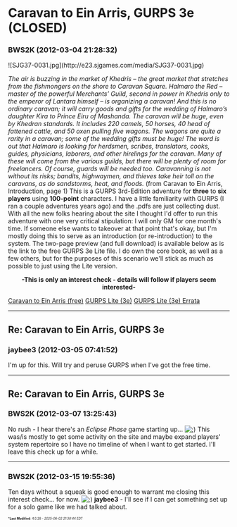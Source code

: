 # Caravan to Ein Arris, GURPS 3e (CLOSED)

### **BWS2K** (2012-03-04 21:28:32)

<div style="text-align: left;">
![SJG37-0031.jpg](http://e23.sjgames.com/media/SJG37-0031.jpg)
</div>

*The air is buzzing in the market of Khedris – the great market that stretches from the fishmongers on the shore to Caravan Square. Halmaro the Red – master of the powerful Merchants’ Guild, second in power in Khedris only to the emperor of Lantara himself – is organizing a caravan! And this is no ordinary caravan; it will carry goods and gifts for the wedding of Halmaro’s daughter Kira to Prince Eiru of Mashanda. The caravan will be huge, even by Khedran standards. It includes 220 camels, 50 horses, 40 head of fattened cattle, and 50 oxen pulling five wagons. The wagons are quite a rarity in a caravan; some of the wedding gifts must be huge! The word is out that Halmaro is looking for herdsmen, scribes, translators, cooks, guides, physicians, laborers, and other hirelings for the caravan. Many of these will come from the various guilds, but there will be plenty of room for freelancers. Of course, guards will be needed too. Caravanning is not without its risks; bandits, highwaymen, and thieves take heir toll on the caravans, as do sandstorms, heat, and floods.* (from Caravan to Ein Arris, Introduction, page 1)
This is a GURPS 3rd-Edition adventure for **three** to **six players** using **100-point** characters. I have a little familiarity with GURPS (I ran a couple adventures years ago) and the .pdfs are just collecting dust. With all the new folks hearing about the site I thought I'd offer to run this adventure with one very critical stipulation: I will only GM for one month&#39;s time. If someone else wants to takeover at that point that's okay, but I'm mostly doing this to serve as an introduction (or re-introduction) to the system. The two-page preview (and full download) is available below as is the link to the free GURPS 3e Lite file. I do own the core book, as well as a few others, but for the purposes of this scenario we'll stick as much as possible to just using the Lite version.<div style="text-align: center;">
**-This is only an interest check - details will follow if players seem interested-**
</div>

[Caravan to Ein Arris (free)](http://e23.sjgames.com/item.html?id=SJG37-2103 "http://e23.sjgames.com/item.html?id=SJG37-2103")
[GURPS Lite (3e)](http://e23.sjgames.com/item.html?id=SJG30-6094 "http://e23.sjgames.com/item.html?id=SJG30-6094")
[GURPS Lite (3e) Errata](http://www.sjgames.com/errata/gurps/lite.html "http://www.sjgames.com/errata/gurps/lite.html")

---

## Re: Caravan to Ein Arris, GURPS 3e

### **jaybee3** (2012-03-05 07:41:52)

I'm up for this. Will try and peruse GURPS when I've got the free time.

---

## Re: Caravan to Ein Arris, GURPS 3e

### **BWS2K** (2012-03-07 13:25:43)

No rush - I hear there's an *Eclipse Phase* game starting up... <!-- s;) -->![;)](https://i.ibb.co/GfkGswQC/icon-e-wink.gif)<!-- s;) -->
This was/is mostly to get some activity on the site and maybe expand players' system repertoire so I have no timeline of when I want to get started. I'll leave this check up for a while.

---

### **BWS2K** (2012-03-15 19:55:36)

Ten days without a squeak is good enough to warrant me closing this interest check... for now. <!-- s;) -->![;)](https://i.ibb.co/GfkGswQC/icon-e-wink.gif)<!-- s;) -->
**jaybee3** - I'll see if I can get something set up for a solo game like we had talked about.



<span style="font-size: 0.5em;">***Last Modified**: 4.0.28 - *2025-06-02 21:38:44 EDT*</span>